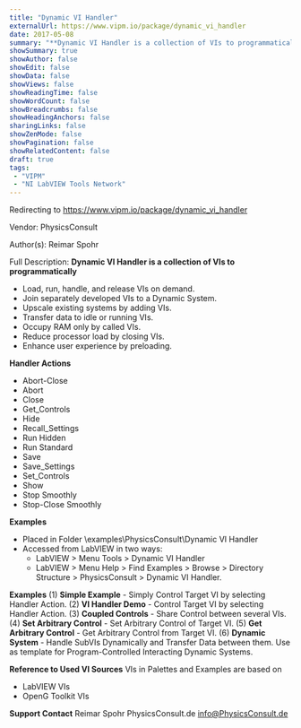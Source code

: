 ```yaml
---
title: "Dynamic VI Handler"
externalUrl: https://www.vipm.io/package/dynamic_vi_handler
date: 2017-05-08
summary: "**Dynamic VI Handler is a collection of VIs to programmatically**"
showSummary: true
showAuthor: false
showEdit: false
showData: false
showViews: false
showReadingTime: false
showWordCount: false
showBreadcrumbs: false
showHeadingAnchors: false
sharingLinks: false
showZenMode: false
showPagination: false
showRelatedContent: false
draft: true
tags:
 - "VIPM"
 - "NI LabVIEW Tools Network"
---
```


Redirecting to https://www.vipm.io/package/dynamic_vi_handler

Vendor: PhysicsConsult

Author(s): Reimar Spohr
 
Full Description:
**Dynamic VI Handler is a collection of VIs to programmatically**
- Load, run, handle, and release VIs on demand.
- Join separately developed VIs to a Dynamic System.
- Upscale existing systems by adding VIs.
- Transfer data to idle or running VIs.
- Occupy RAM only by called VIs.
- Reduce processor load by closing VIs.
- Enhance user experience by preloading.

**Handler Actions**
- Abort-Close
- Abort
- Close
- Get_Controls
- Hide
- Recall_Settings
- Run Hidden
- Run Standard
- Save
- Save_Settings
- Set_Controls
- Show
- Stop Smoothly
- Stop-Close Smoothly

**Examples**
- Placed  in Folder <LabVIEW>\\examples\\PhysicsConsult\\Dynamic VI Handler 
- Accessed from LabVIEW in two ways:
   - LabVIEW > Menu Tools > Dynamic VI Handler
   - LabVIEW > Menu Help > Find Examples > Browse > Directory Structure > PhysicsConsult > Dynamic VI Handler.

**Examples**
(1) **Simple Example** - Simply Control Target VI by selecting Handler Action.
(2) **VI Handler Demo** - Control Target VI by selecting Handler Action.
(3) **Coupled Controls** - Share Control between several VIs.
(4) **Set Arbitrary Control** - Set Arbitrary Control of Target VI.
(5) **Get Arbitrary Control** - Get Arbitrary Control from Target VI. 
(6) **Dynamic System** - Handle SubVIs Dynamically and Transfer Data between them. 
    Use as template for Program-Controlled Interacting Dynamic Systems.

**Reference to Used VI Sources**
VIs in Palettes and Examples are based on 
- LabVIEW VIs 
- OpenG Toolkit VIs

**Support Contact**
Reimar Spohr
PhysicsConsult.de
info@PhysicsConsult.de